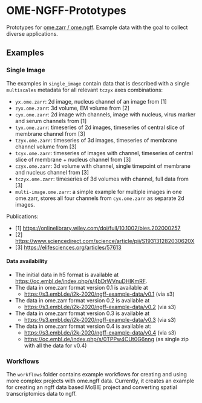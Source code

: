 # OME-NGFF-Prototypes

Prototypes for [ome.zarr / ome.ngff](https://github.com/ome/ngff). Example data with the goal to collect diverse applications.

## Examples

### Single Image

The examples in `single_image` contain data that is described with a single `multiscales` metadata for all relevant `tczyx` axes combinations:
- `yx.ome.zarr`: 2d image, nucleus channel of an image from [1]
- `zyx.ome.zarr`: 3d volume, EM volume from [2]
- `cyx.ome.zarr`: 2d image with channels, image with nucleus, virus marker and serum channels from [1]
- `tyx.ome.zarr`: timeseries of 2d images, timeseries of central slice of membrane channel from [3]
- `tzyx.ome.zarr`: timeseries of 3d images, timeseries of membrane channel volume from [3]
- `tcyx.ome.zarr`: timeseries of images with channel, timeseries of central slice of membrane + nucleus channel from [3]
- `czyx.ome.zarr`: 3d volume with channel, single timepoint of membrane and nucleus channel from [3]
- `tczyx.ome.zarr`: timeseries of 3d volumes with channel, full data from [3]
- `multi-image.ome.zarr`: a simple example for multiple images in one ome.zarr, stores all four channels from `cyx.ome.zarr` as separate 2d images.

Publications:
- [1] https://onlinelibrary.wiley.com/doi/full/10.1002/bies.202000257
- [2] https://www.sciencedirect.com/science/article/pii/S193131282030620X
- [3] https://elifesciences.org/articles/57613

#### Data availability
- The initial data in h5 format is available at https://oc.embl.de/index.php/s/4bDrWVnuDHIKmRF.
- The data in ome.zarr format version 0.1 is available at
    - https://s3.embl.de/i2k-2020/ngff-example-data/v0.1 (via s3)
- The data in ome.zarr format version 0.2 is available at
    - https://s3.embl.de/i2k-2020/ngff-example-data/v0.2 (via s3)
- The data in ome.zarr format version 0.3 is available at 
    - https://s3.embl.de/i2k-2020/ngff-example-data/v0.3 (via s3)
- The data in ome.zarr format version 0.4 is available at:
    - https://s3.embl.de/i2k-2020/ngff-example-data/v0.4 (via s3)
    - https://oc.embl.de/index.php/s/0TPPw4CUt0G6nng (as single zip with all the data for v0.4)

### Workflows

The `workflows` folder contains example workflows for creating and using more complex projects with ome.ngff data.
Currently, it creates an example for creating an ngff data based MoBIE project and converting spatial transcriptomics data to ngff.
